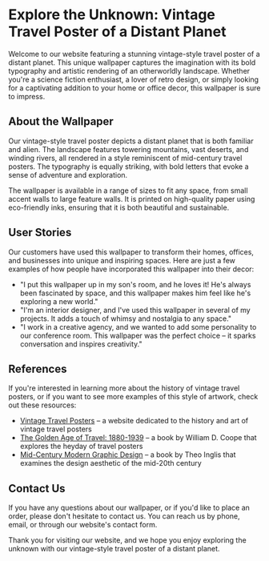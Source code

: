<!--
Write me content for website with wallpaper which alt text is:

"A vintage-style travel poster of a distant planet, with bold typography and an artistic rendering of the landscape."

The name/title of the page should not be 1:1 copy of the alt text but rather a real content of the website which is using this wallpaper.

- Use markdown format 
- Start with the heading
- The content should look like a real website 
- Include real sections like references, contact, user stories, etc. use things relevant to the page purpose.
- Feel free to use structure like headings, bullets, numbering, blockquotes, paragraphs, horizontal lines, etc.
- You can use formatting like bold or _italic_
- You can include UTF-8 emojis
- Links should be only #hash anchors (and you can refer to the document itself)
- Do not include images
-->

<!--font:Montserrat-->

# Explore the Unknown: Vintage Travel Poster of a Distant Planet

Welcome to our website featuring a stunning vintage-style travel poster of a distant planet. This unique wallpaper captures the imagination with its bold typography and artistic rendering of an otherworldly landscape. Whether you're a science fiction enthusiast, a lover of retro design, or simply looking for a captivating addition to your home or office decor, this wallpaper is sure to impress.

## About the Wallpaper

Our vintage-style travel poster depicts a distant planet that is both familiar and alien. The landscape features towering mountains, vast deserts, and winding rivers, all rendered in a style reminiscent of mid-century travel posters. The typography is equally striking, with bold letters that evoke a sense of adventure and exploration.

The wallpaper is available in a range of sizes to fit any space, from small accent walls to large feature walls. It is printed on high-quality paper using eco-friendly inks, ensuring that it is both beautiful and sustainable.

## User Stories

Our customers have used this wallpaper to transform their homes, offices, and businesses into unique and inspiring spaces. Here are just a few examples of how people have incorporated this wallpaper into their decor:

- "I put this wallpaper up in my son's room, and he loves it! He's always been fascinated by space, and this wallpaper makes him feel like he's exploring a new world."
- "I'm an interior designer, and I've used this wallpaper in several of my projects. It adds a touch of whimsy and nostalgia to any space."
- "I work in a creative agency, and we wanted to add some personality to our conference room. This wallpaper was the perfect choice – it sparks conversation and inspires creativity."

## References

If you're interested in learning more about the history of vintage travel posters, or if you want to see more examples of this style of artwork, check out these resources:

- [Vintage Travel Posters](#) – a website dedicated to the history and art of vintage travel posters
- [The Golden Age of Travel: 1880-1939](#) – a book by William D. Coope that explores the heyday of travel posters
- [Mid-Century Modern Graphic Design](#) – a book by Theo Inglis that examines the design aesthetic of the mid-20th century

## Contact Us

If you have any questions about our wallpaper, or if you'd like to place an order, please don't hesitate to contact us. You can reach us by phone, email, or through our website's contact form.

Thank you for visiting our website, and we hope you enjoy exploring the unknown with our vintage-style travel poster of a distant planet.
